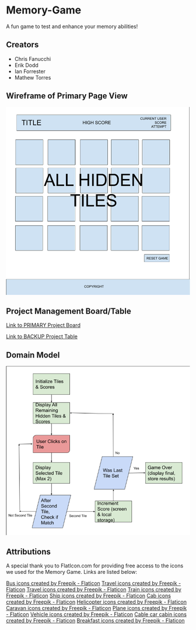 # Memory-Game

A fun game to test and enhance your memory abilities!

## Creators

- Chris Fanucchi
- Erik Dodd
- Ian Forrester
- Mathew Torres

## Wireframe of Primary Page View

![Wireframe of Project](./wireframe.png)

## Project Management Board/Table

[Link to PRIMARY Project Board](https://github.com/users/IanMcshoe/projects/1/views/1)

[Link to BACKUP Project Table](https://docs.google.com/spreadsheets/d/1iCZDJ3SWVpDaKgDPfFpCwEtnyYrDH7MuC4ClaAHIxhI/edit?usp=sharing)

## Domain Model

![Domain Model](./domain-model.png)

## Attributions

A special thank you to FlatIcon.com for providing free access to the icons we used for the Memory Game. Links are listed below:

<a href="https://www.flaticon.com/free-icons/bus" title="bus icons">Bus icons created by Freepik - Flaticon</a>
<a href="https://www.flaticon.com/free-icons/travel" title="travel icons">Travel icons created by Freepik - Flaticon</a>
<a href="https://www.flaticon.com/free-icons/travel" title="travel icons">Travel icons created by Freepik - Flaticon</a>
<a href="https://www.flaticon.com/free-icons/train" title="train icons">Train icons created by Freepik - Flaticon</a>
<a href="https://www.flaticon.com/free-icons/ship" title="ship icons">Ship icons created by Freepik - Flaticon</a>
<a href="https://www.flaticon.com/free-icons/cab" title="cab icons">Cab icons created by Freepik - Flaticon</a>
<a href="https://www.flaticon.com/free-icons/helicopter" title="helicopter icons">Helicopter icons created by Freepik - Flaticon</a>
<a href="https://www.flaticon.com/free-icons/caravan" title="caravan icons">Caravan icons created by Freepik - Flaticon</a>
<a href="https://www.flaticon.com/free-icons/plane" title="plane icons">Plane icons created by Freepik - Flaticon</a>
<a href="https://www.flaticon.com/free-icons/vehicle" title="vehicle icons">Vehicle icons created by Freepik - Flaticon</a>
<a href="https://www.flaticon.com/free-icons/cable-car-cabin" title="cable car cabin icons">Cable car cabin icons created by Freepik - Flaticon</a>
<a href="https://www.flaticon.com/free-icons/breakfast" title="breakfast icons">Breakfast icons created by Freepik - Flaticon</a>
